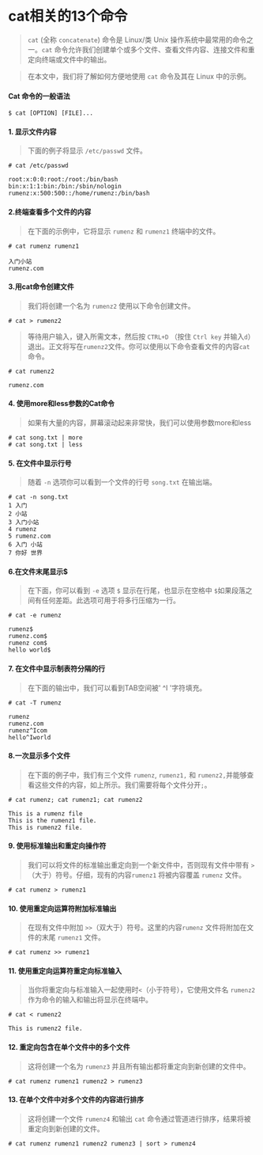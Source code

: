 # cat相关的13个命令

> `cat` (全称 `concatenate`) 命令是 Linux/类 Unix 操作系统中最常用的命令之一。`cat` 命令允许我们创建单个或多个文件、查看文件内容、连接文件和重定向终端或文件中的输出。

> 在本文中，我们将了解如何方便地使用 `cat` 命令及其在 Linux 中的示例。

#### Cat 命令的一般语法

```
$ cat [OPTION] [FILE]...
```

#### 1. 显示文件内容

> 下面的例子将显示 `/etc/passwd` 文件。

```
# cat /etc/passwd

root:x:0:0:root:/root:/bin/bash
bin:x:1:1:bin:/bin:/sbin/nologin
rumenz:x:500:500::/home/rumenz:/bin/bash
```

#### 2.终端查看多个文件的内容

> 在下面的示例中，它将显示 `rumenz` 和 `rumenz1` 终端中的文件。

```
# cat rumenz rumenz1

入门小站
rumenz.com
```

#### 3.用cat命令创建文件

> 我们将创建一个名为 `rumenz2` 使用以下命令创建文件。

`# cat > rumenz2`

> 等待用户输入，键入所需文本，然后按 `CTRL+D` （按住 `Ctrl key` 并输入`d`） 退出。正文将写在`rumenz2`文件。你可以使用以下命令查看文件的内容`cat` 命令。

```
# cat rumenz2

rumenz.com
```

#### 4. 使用more和less参数的Cat命令

> 如果有大量的内容，屏幕滚动起来非常快，我们可以使用参数more和less

```
# cat song.txt | more
# cat song.txt | less
```

#### 5. 在文件中显示行号

> 随着 `-n` 选项你可以看到一个文件的行号 `song.txt` 在输出端。

```
# cat -n song.txt
1 入门
2 小站
3 入门小站
4 rumenz
5 rumenz.com
6 入门 小站
7 你好 世界
```

#### 6.在文件末尾显示$

> 在下面，你可以看到 `-e` 选项 `$` 显示在行尾，也显示在空格中 `$`如果段落之间有任何差距。此选项可用于将多行压缩为一行。

```
# cat -e rumenz

rumenz$
rumenz.com$
rumenz com$
hello world$
```

#### 7. 在文件中显示制表符分隔的行

> 在下面的输出中，我们可以看到TAB空间被' ^I '字符填充。

```
# cat -T rumenz

rumenz
rumenz.com
rumenz^Icom
hello^Iworld
```

#### 8.一次显示多个文件

> 在下面的例子中，我们有三个文件 `rumenz`, `rumenz1,` 和 `rumenz2,`并能够查看这些文件的内容，如上所示。我们需要将每个文件分开`;`。

```
# cat rumenz; cat rumenz1; cat rumenz2

This is a rumenz file
This is the rumenz1 file.
This is rumenz2 file.
```

#### 9. 使用标准输出和重定向操作符

> 我们可以将文件的标准输出重定向到一个新文件中，否则现有文件中带有 `>`（大于）符号。仔细，现有的内容`rumenz1` 将被内容覆盖 `rumenz` 文件。

`# cat rumenz > rumenz1`

#### 10. 使用重定向运算符附加标准输出

> 在现有文件中附加 `>>`（双大于）符号。这里的内容`rumenz` 文件将附加在文件的末尾 `rumenz1` 文件。

```
# cat rumenz >> rumenz1
```

#### 11. 使用重定向运算符重定向标准输入

> 当你将重定向与标准输入一起使用时`<`（小于符号），它使用文件名 `rumenz2` 作为命令的输入和输出将显示在终端中。

```
# cat < rumenz2

This is rumenz2 file.
```

#### 12. 重定向包含在单个文件中的多个文件

> 这将创建一个名为 `rumenz3` 并且所有输出都将重定向到新创建的文件中。

```
# cat rumenz rumenz1 rumenz2 > rumenz3
```

#### 13. 在单个文件中对多个文件的内容进行排序

> 这将创建一个文件 `rumenz4` 和输出 `cat` 命令通过管道进行排序，结果将被重定向到新创建的文件。

```
# cat rumenz rumenz1 rumenz2 rumenz3 | sort > rumenz4
```

